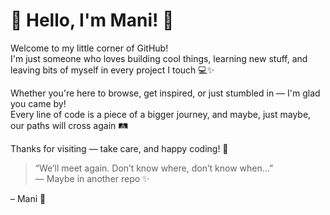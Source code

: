 # 🌟 Hello, I'm Mani! 👋

Welcome to my little corner of GitHub!  
I'm just someone who loves building cool things, learning new stuff, and leaving bits of myself in every project I touch 💻✨

Whether you're here to browse, get inspired, or just stumbled in — I'm glad you came by!  
Every line of code is a piece of a bigger journey, and maybe, just maybe, our paths will cross again 🛤️

Thanks for visiting — take care, and happy coding! 💙

> “We’ll meet again. Don’t know where, don’t know when...”  
> — Maybe in another repo ✨

– Mani 🌸
